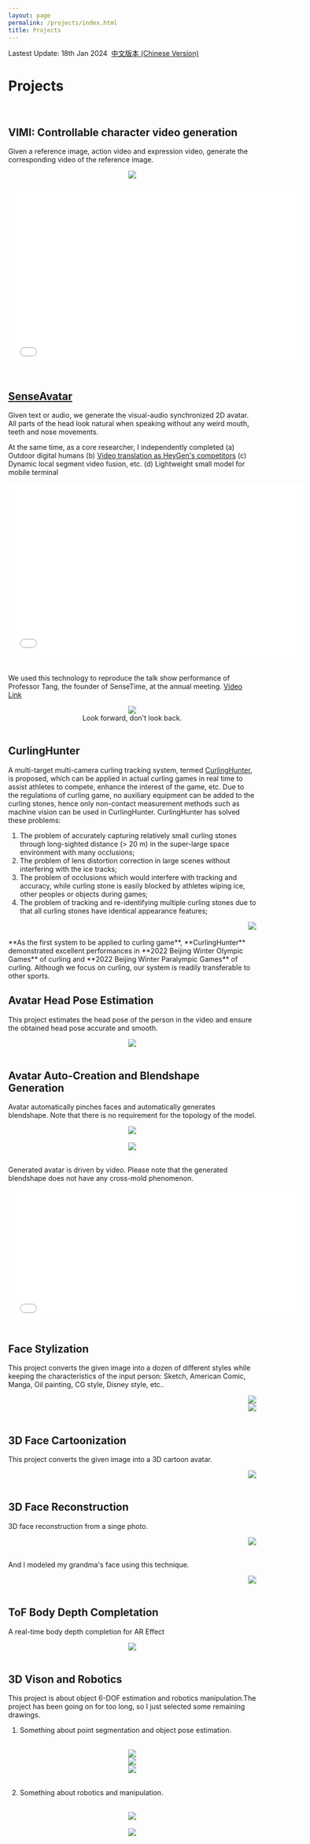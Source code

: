 ```yaml
---
layout: page
permalink: /projects/index.html
title: Projects
---
```

Lastest Update: 18th Jan 2024&nbsp;  [中文版本 (Chinese Version)](https://xuankeshi.github.io/file/projects-zh/)

# Projects
<br>

## VIMI: Controllable character video generation
Given a reference image, action video and expression video, generate the corresponding video of the reference image.
<div align=center>
  <img src = "https://xuankeshi.github.io/images/projects/vimi.gif">
</div>

<br>

<div align=center>
  <iframe width="600" height="366"  src="/images/projects/vimi.mp4" frameborder="0" allowfullscreen  > </iframe>
</div>

<br>


## [SenseAvatar](https://senseavatar.sensetime.com/)
Given text or audio, we generate the visual-audio synchronized 2D avatar. All parts of the head look natural when speaking without any weird mouth, teeth and nose movements.

At the same time, as a core researcher, I independently completed 
(a) Outdoor digital humans
(b) [Video translation as HeyGen's competitors](https://www.heygen.com/translate)
(c) Dynamic local segment video fusion, etc.
(d) Lightweight small model for mobile terminal
<div align=center>
  <iframe width="600" height="356"  src="/images/projects/digitalhuman.mp4" frameborder="0" allowfullscreen  > </iframe>
</div>

<br>

We used this technology to reproduce the talk show performance of Professor Tang, the founder of SenseTime, at the annual meeting. 
[Video Link](https://www.bilibili.com/video/BV1jF4m1L7rk/?spm_id_from=333.337.search-card.all.click)

<!-- <div align=center>
  <img src = "https://xuankeshi.github.io/images/projects/txo1.gif">
</div> -->
<div align=center>
  <img src = "https://xuankeshi.github.io/images/projects/txo2.gif">
</div>

<div align=center>
  Look forward, don't look back.
</div>

<br>


## CurlingHunter
A multi-target multi-camera curling tracking system, termed [CurlingHunter](https://spj.science.org/doi/full/10.34133/2022/9805054), is proposed, which can be applied in actual curling games in real time to assist athletes to compete, enhance the interest of the game, etc. Due to the regulations of curling game, no auxiliary equipment can be added to the curling stones, hence only non-contact measurement methods such as machine vision can be used in CurlingHunter. CurlingHunter has solved these problems:

1. The problem of accurately capturing relatively small curling stones through long-sighted distance (> 20 m) in the super-large space environment with many occlusions;
2. The problem of lens distortion correction in large scenes without interfering with the ice tracks;
3. The problem of occlusions which would interfere with tracking and accuracy, while curling stone is easily blocked by athletes wiping ice, other peoples or objects during games;
4. The problem of tracking and re-identifying multiple curling stones due to that all curling stones have identical appearance features;

<div align=right>
  <img src = "https://xuankeshi.github.io/images/projects/curlinghunter.png">
</div>

<br>
**As the first system to be applied to curling game**, **CurlingHunter** demonstrated excellent performances in **2022 Beijing Winter Olympic Games** of curling and **2022 Beijing Winter Paralympic Games** of curling. Although we focus on curling, our system is readily transferable to other sports.
<br>


## Avatar Head Pose Estimation

This project estimates the head pose of the person in the video and ensure the obtained head pose accurate and smooth.
<div align=center>
  <img src = "https://xuankeshi.github.io/images/projects/pose_estimation.gif">
</div>

<br>

## Avatar Auto-Creation and Blendshape Generation

Avatar automatically pinches faces and automatically generates blendshape. Note that there is no requirement for the topology of the model.

<!-- <div align=center>
<iframe width="768" height="512" src="/images/projects/avatar_boy.mp4" frameborder="0" allowfullscreen> </iframe>
</div> -->

<div align=center>
  <img src = "https://xuankeshi.github.io/images/projects/avatar_girl.gif">
</div>

<br>

<div align=center>
  <img src = "https://xuankeshi.github.io/images/projects/avatar_boy.gif">
</div>

<!-- <div align=center>
  <img src = "https://xuankeshi.github.io/images/projects/avatar_hanmeimei_girl.gif">
</div> -->

<br>

Generated avatar is driven by video. Please note that the generated blendshape does not have any cross-mold phenomenon.

<div align=center>
<iframe width="600" height="265" src="/images/projects/blendshape.mp4" frameborder="0" allowfullscreen> </iframe>
</div>

<br>


## Face Stylization

This project converts the given image into a dozen of different styles while keeping the characteristics of the input person: Sketch, American Comic, Manga, Oil painting, CG style, Disney style, etc..
<div align=right>
  <img src = "https://xuankeshi.github.io/images/projects/face_style1.jpg">
</div>

<div align=right>
  <img src = "https://xuankeshi.github.io/images/projects/face_style2.jpeg">
</div>

<br>

## 3D Face Cartoonization

This project converts the given image into a 3D cartoon avatar.
<div align=right>
  <img src = "https://xuankeshi.github.io/images/projects/3d_cartoon.png">
</div>

<br>


## 3D Face Reconstruction
3D face reconstruction from a singe photo.
<div align=right>
  <img src = "https://xuankeshi.github.io/images/projects/3dface.png">
</div>

<br>And I modeled my grandma's face using this technique.

<div align=right>
  <img src = "https://xuankeshi.github.io/images/projects/grandma.gif">
</div>

<br>

## ToF Body Depth Completation

A real-time body depth completion for AR Effect 

<div align=center>
  <img src = "https://xuankeshi.github.io/images/projects/tof_ar.gif">
  <!-- <iframe width="600" height="225"  src="/images/projects/tof_ar.mp4" frameborder="0" allowfullscreen> </iframe> -->
</div>

<br>


## 3D Vison and Robotics

This project is about object 6-DOF estimation and robotics manipulation.The project has been going on for too long, so I just selected some remaining drawings.
<br>

1. Something about point segmentation and object pose estimation.

<br>

<div align=center>
  <img src = "https://xuankeshi.github.io/images/projects/vccs1.jpg">
</div>

<div align=center>
  <img src = "https://xuankeshi.github.io/images/projects/vccs2.jpg">
</div>

<div align=center>
  <img src = "https://xuankeshi.github.io/images/projects/ppf.jpg">
</div>

<br>

2. Something about robotics and manipulation.

<br>

<div align=center>
  <img src = "https://xuankeshi.github.io/images/projects/robotics.jpg">
</div>

<br>

<div align=center>
  <img src = "https://xuankeshi.github.io/images/projects/manipulation.gif">
  <!-- <iframe width="600" height="326"  src="/images/projects/manipulation.mp4" frameborder="0" allowfullscreen> </iframe> -->
</div>

<br>